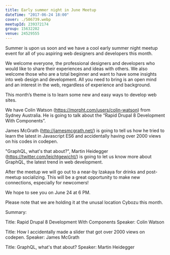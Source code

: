 ```yaml
---
title: Early summer night in June Meetup
dateTime: "2017-06-24 18:00"
cover: ./506739.webp
meetupId: 239372174
group: 15632202
venue: 24529555
---
```


Summer is upon us soon and we have a cool early summer night meetup event for all of you aspiring web designers and developers this month.

We welcome everyone, the professional designers and developers who would like to share their experiences and ideas with others. We also welcome those who are a total beginner and want to have some insights into web design and development. All you need to bring is an open mind and an interest in the web, regardless of experience and background.

This month’s theme is to learn some new and easy ways to develop web sites.

We have Colin Watson (https://morpht.com/users/colin-watson) from Sydney Australia. He is going to talk about the “Rapid Drupal 8 Development With Components”.

James McGrath (http://jamesmcgrath.net/) is going to tell us how he tried to learn the latest in Javascript ES6 and accidentally having over 2000 views on his codes in codepen.

"GraphQL, what's that about?", Martin Heidegger (https://twitter.com/leichtgewicht/) is going to let us know more about GraphQL, the latest trend in web development.

After the meetup we will go out to a near-by Izakaya for drinks and post-meetup socializing. This will be a great opportunity to make new connections, especially for newcomers!

We hope to see you on June 24 at 6 PM.

Please note that we are holding it at the unusal location Cybozu this month.

Summary:

Title: Rapid Drupal 8 Development With Components
Speaker: Colin Watson

Title: How I accidentally made a slider that got over 2000 views on codepen.
Speaker: James McGrath

Title: GraphQL, what's that about?
Speaker: Martin Heidegger
